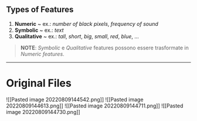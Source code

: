 ## Types of Features
1. **Numeric** ~ ex.: *number of black pixels*, *frequency of sound*
2. **Symbolic** ~ ex.: *text*
3. **Qualitative** ~ ex.: *tall*, *short*, *big*, *small*, *red*, *blue*, …

> **NOTE**:
> *Symbolic* e *Qualitative* features possono essere trasformate in *Numeric features*.


---
# Original Files
![[Pasted image 20220809144542.png]]
![[Pasted image 20220809144613.png]]
![[Pasted image 20220809144711.png]]
![[Pasted image 20220809144730.png]]
